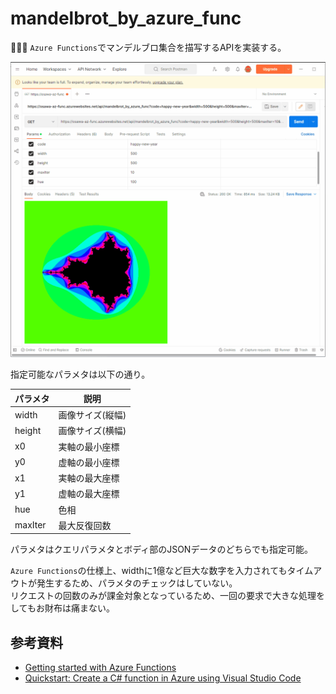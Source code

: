 # mandelbrot_by_azure_func

🐧🐧🐧 `Azure Functions`でマンデルブロ集合を描写するAPIを実装する。  

![成果物](.development/img/fruit.gif)  

指定可能なパラメタは以下の通り。  

| パラメタ | 説明 |
| ---- | ---- |
| width | 画像サイズ(縦幅) |
| height | 画像サイズ(横幅) |
| x0 | 実軸の最小座標 |
| y0 | 虚軸の最小座標 |
| x1 | 実軸の最大座標 |
| y1 | 虚軸の最大座標 |
| hue | 色相 |
| maxIter | 最大反復回数 |

パラメタはクエリパラメタとボディ部のJSONデータのどちらでも指定可能。  

`Azure Functions`の仕様上、widthに1億など巨大な数字を入力されてもタイムアウトが発生するため、パラメタのチェックはしていない。  
リクエストの回数のみが課金対象となっているため、一回の要求で大きな処理をしてもお財布は痛まない。  

## 参考資料

- [Getting started with Azure Functions](https://learn.microsoft.com/en-us/azure/azure-functions/functions-get-started?pivots=programming-language-csharp)
- [Quickstart: Create a C# function in Azure using Visual Studio Code](https://learn.microsoft.com/en-us/azure/azure-functions/create-first-function-vs-code-csharp)
